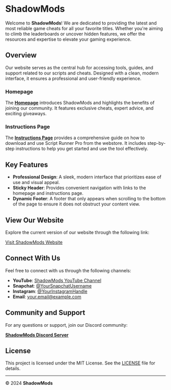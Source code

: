 # ShadowMods

Welcome to **ShadowMods**! We are dedicated to providing the latest and most reliable game cheats for all your favorite titles. Whether you're aiming to climb the leaderboards or uncover hidden features, we offer the resources and expertise to elevate your gaming experience.

## Overview

Our website serves as the central hub for accessing tools, guides, and support related to our scripts and cheats. Designed with a clean, modern interface, it ensures a professional and user-friendly experience.

### Homepage

The [**Homepage**](https://shadowmods1.github.io/) introduces ShadowMods and highlights the benefits of joining our community. It features exclusive cheats, expert advice, and exciting giveaways.

### Instructions Page

The [**Instructions Page**](https://shadowmods1.github.io/instructions.html) provides a comprehensive guide on how to download and use Script Runner Pro from the webstore. It includes step-by-step instructions to help you get started and use the tool effectively.

## Key Features

- **Professional Design**: A sleek, modern interface that prioritizes ease of use and visual appeal.
- **Sticky Header**: Provides convenient navigation with links to the homepage and instructions page.
- **Dynamic Footer**: A footer that only appears when scrolling to the bottom of the page to ensure it does not obstruct your content view.

## View Our Website

Explore the current version of our website through the following link:

[Visit ShadowMods Website](https://shadowmods1.github.io/)

## Connect With Us

Feel free to connect with us through the following channels:

- **YouTube**: [ShadowMods YouTube Channel](https://www.youtube.com/@shadowmods01/)
- **Snapchat**: [@YourSnapchatUsername](https://www.snapchat.com/add/theogmarklane/)
- **Instagram**: [@YourInstagramHandle](https://www.instagram.com/5hadow_pho3nix/)
- **Email**: [your.email@example.com](mailto:mark.lane001@icloud.com)

## Community and Support

For any questions or support, join our Discord community:

[**ShadowMods Discord Server**](https://discord.gg/FnGse6AvNR)

## License

This project is licensed under the MIT License. See the [LICENSE](https://raw.githubusercontent.com/ShadowMods1/shadowmods1.github.io/main/LICENSE) file for details.

---

&copy; 2024 **ShadowMods**
